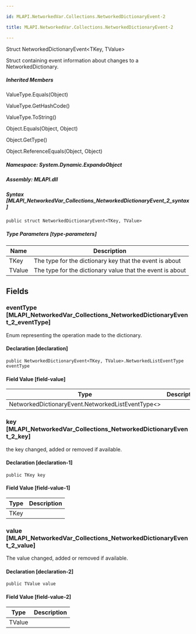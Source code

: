 ```yaml
---

id: MLAPI.NetworkedVar.Collections.NetworkedDictionaryEvent-2

title: MLAPI.NetworkedVar.Collections.NetworkedDictionaryEvent-2

---
```


Struct NetworkedDictionaryEvent\<TKey, TValue\>

<div class="markdown level0 summary" markdown="1">

Struct containing event information about changes to a
NetworkedDictionary.

</div>

<div class="markdown level0 conceptual" markdown="1">

</div>

<div class="inheritedMembers" markdown="1">

##### Inherited Members

<div markdown="1">

ValueType.Equals(Object)

</div>

<div markdown="1">

ValueType.GetHashCode()

</div>

<div markdown="1">

ValueType.ToString()

</div>

<div markdown="1">

Object.Equals(Object, Object)

</div>

<div markdown="1">

Object.GetType()

</div>

<div markdown="1">

Object.ReferenceEquals(Object, Object)

</div>

</div>

##### **Namespace**: System.Dynamic.ExpandoObject

##### **Assembly**: MLAPI.dll

##### Syntax [MLAPI_NetworkedVar_Collections_NetworkedDictionaryEvent_2_syntax]

    public struct NetworkedDictionaryEvent<TKey, TValue>

##### Type Parameters [type-parameters]

| Name   | Description                                               |
|--------|-----------------------------------------------------------|
| TKey   | The type for the dictionary key that the event is about   |
| TValue | The type for the dictionary value that the event is about |

## Fields

### eventType [MLAPI_NetworkedVar_Collections_NetworkedDictionaryEvent_2_eventType]

<div class="markdown level1 summary" markdown="1">

Enum representing the operation made to the dictionary.

</div>

<div class="markdown level1 conceptual" markdown="1">

</div>

#### Declaration [declaration]

    public NetworkedDictionaryEvent<TKey, TValue>.NetworkedListEventType eventType

#### Field Value [field-value]

| Type                                                | Description |
|-----------------------------------------------------|-------------|
| NetworkedDictionaryEvent.NetworkedListEventType\<\> |             |

### key [MLAPI_NetworkedVar_Collections_NetworkedDictionaryEvent_2_key]

<div class="markdown level1 summary" markdown="1">

the key changed, added or removed if available.

</div>

<div class="markdown level1 conceptual" markdown="1">

</div>

#### Declaration [declaration-1]

    public TKey key

#### Field Value [field-value-1]

| Type | Description |
|------|-------------|
| TKey |             |

### value [MLAPI_NetworkedVar_Collections_NetworkedDictionaryEvent_2_value]

<div class="markdown level1 summary" markdown="1">

The value changed, added or removed if available.

</div>

<div class="markdown level1 conceptual" markdown="1">

</div>

#### Declaration [declaration-2]

    public TValue value

#### Field Value [field-value-2]

| Type   | Description |
|--------|-------------|
| TValue |             |
